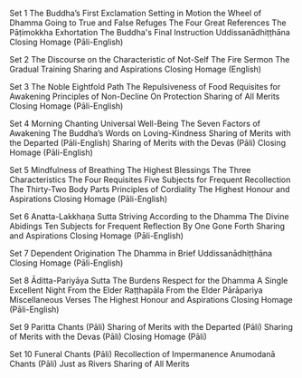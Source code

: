 Set 1
The Buddha’s First Exclamation
Setting in Motion the Wheel of Dhamma
Going to True and False Refuges
The Four Great References
The Pāṭimokkha Exhortation
The Buddha's Final Instruction
Uddissanādhiṭṭhāna
Closing Homage (Pāli-English)

Set 2
The Discourse on the Characteristic of Not-Self
The Fire Sermon
The Gradual Training
Sharing and Aspirations
Closing Homage (English)

Set 3
The Noble Eightfold Path
The Repulsiveness of Food
Requisites for Awakening
Principles of Non-Decline
On Protection
Sharing of All Merits
Closing Homage (Pāli-English)

Set 4
Morning Chanting
Universal Well-Being
The Seven Factors of Awakening
The Buddha’s Words on Loving-Kindness
Sharing of Merits with the Departed (Pāli-English)
Sharing of Merits with the Devas (Pāli)
Closing Homage (Pāli-English)

Set 5
Mindfulness of Breathing
The Highest Blessings
The Three Characteristics
The Four Requisites
Five Subjects for Frequent Recollection
The Thirty-Two Body Parts
Principles of Cordiality
The Highest Honour and Aspirations
Closing Homage (Pāli-English)

Set 6
Anatta-Lakkhaṇa Sutta
Striving According to the Dhamma
The Divine Abidings
Ten Subjects for Frequent Reflection By One Gone Forth
Sharing and Aspirations
Closing Homage (Pāli-English)

Set 7
Dependent Origination
The Dhamma in Brief
Uddissanādhiṭṭhāna
Closing Homage (Pāli-English)

Set 8
Āditta-Pariyāya Sutta
The Burdens
Respect for the Dhamma
A Single Excellent Night
From the Elder Raṭṭhapāla
From the Elder Pārāpariya
Miscellaneous Verses
The Highest Honour and Aspirations
Closing Homage (Pāli-English)

Set 9
Paritta Chants (Pāli)
Sharing of Merits with the Departed (Pāli)
Sharing of Merits with the Devas (Pāli)
Closing Homage (Pāli)

Set 10
Funeral Chants (Pāli)
Recollection of Impermanence
Anumodanā Chants (Pāli)
Just as Rivers
Sharing of All Merits
